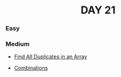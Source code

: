 <h1 align="center"> 
DAY 21
</h1>

### Easy

### Medium

- [Find All Duplicates in an Array](https://github.com/asthakri50/100_DAYS_OF_CODE/blob/main/Day021/1.java)

- [Combinations](https://github.com/asthakri50/100_DAYS_OF_CODE/blob/main/Day021/2.java)
